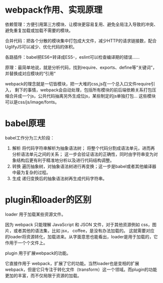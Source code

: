 # webpack作用、实现原理
依赖管理：方便引用第三方模块、让模块更容易复用、避免全局注入导致的冲突、避免重复加载或加载不需要的模块。

合并代码：把各个分散的模块集中打包成大文件，减少HTTP的请求链接数，配合UglifyJS可以减少、优化代码的体积。

各路插件：babel把ES6+转译成ES5-，eslint可以检查编译期的错误……

原理：最简单地说，就是分析代码，找到require、exports、define等“关键词”，并替换成对应模块的“引用“

webpack的理念就是一切皆模块，把一大堆的css,js在一个总入口文件require引入，
剩下的事情，webpack会自动处理，包括所有模块的前后端依赖关系打包压缩合并成一个js，公共代码抽离另外生成位js，某些制定的js单独打包...
这些模块可以是css/js/image/fonts。
# babel原理
babel工作分为三大阶段：
1. 解析
将代码字符串解析为抽象语法树；
将整个代码分割成语法单元，进而再分析语法单元之间的关系；
这一步会验证语法的正确性，同时由字符串变为对象结构后更有利于精准地分析以及进行代码结构调整。
2. 转换
遍历抽象树，对抽象语法树进行再变换；这一步是babel或者其他编译器中最为复杂的过程。
3. 生成
递归变换后的抽象语法树再生成代码字符串。
# plugin和loader的区别
loader 用于加载某些资源文件。

因为 webpack 只能理解 JavaScript 和 JSON 文件，对于其他资源例如 css，图片，或者其他的语法集，比如 jsx， coffee，是没有办法加载的。 这就需要对应的loader将资源转化，加载进来。从字面意思也能看出，loader是用于加载的，它作用于一个个文件上。

plugin 用于扩展webpack的功能。

它直接作用于 webpack，扩展了它的功能。当然loader也是变相的扩展webpack，但是它只专注于转化文件（transform）这一个领域。而plugin的功能更加的丰富，而不仅局限于资源的加载。
